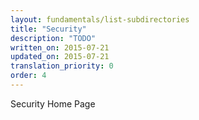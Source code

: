```yaml
---
layout: fundamentals/list-subdirectories
title: "Security"
description: "TODO"
written_on: 2015-07-21
updated_on: 2015-07-21
translation_priority: 0
order: 4
---
```


Security Home Page

